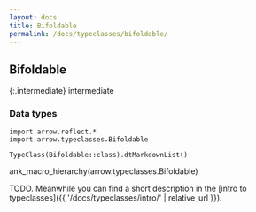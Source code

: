 ```yaml
---
layout: docs
title: Bifoldable
permalink: /docs/typeclasses/bifoldable/
---
```


## Bifoldable

{:.intermediate}
intermediate

### Data types

```kotlin:ank:replace
import arrow.reflect.*
import arrow.typeclasses.Bifoldable

TypeClass(Bifoldable::class).dtMarkdownList()
```

ank_macro_hierarchy(arrow.typeclasses.Bifoldable)

TODO. Meanwhile you can find a short description in the [intro to typeclasses]({{ '/docs/typeclasses/intro/' | relative_url }}).
